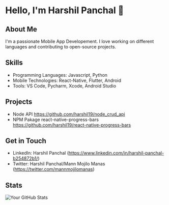 # Hello, I'm Harshil Panchal 👋

## About Me

I'm a passionate Mobile App Developement. I love working on different languages and contributing to open-source projects.

## Skills

- Programming Languages: Javascript, Python
- Mobile Technologies: React-Native, Flutter, Android
- Tools: VS Code, Pycharm, Xcode, Android Studio

## Projects
- Node API https://github.com/harshil19/node_crud_api
- NPM Pakage react-native-progress-bars https://github.com/harshil19/react-native-progress-bars

## Get in Touch
- LinkedIn: Harshil Panchal (https://www.linkedin.com/in/harshil-panchal-b254872b1/)
- Twitter: Harshil Panchal/Mann Mojilo Manas (https://twitter.com/mannmojilomanas)

## Stats
![Your GitHub Stats](https://github-readme-stats.vercel.app/api?username=yourusername&show_icons=true&count_private=true&hide=issues&theme=radical)

